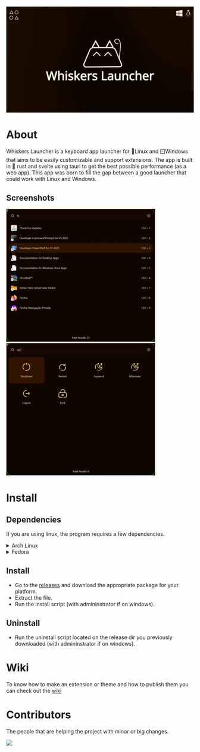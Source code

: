 
![Banner](banner.webp)

# About
Whiskers Launcher is a keyboard app launcher for 🐧Linux and 🪟Windows that aims to be easily customizable and support extensions. 
The app is built in 🦀 rust and svelte using tauri to get the best possible performance (as a web app). 
This app was born to fill the gap between a good launcher that could work with Linux and Windows.

## Screenshots
<img src="./previews/1.webp" width="400">
<img src="./previews/2.webp" width="400">

# Install
## Dependencies
If you are using linux, the program requires a few dependencies.
<details>
  <summary>Arch Linux</summary>
  
```
sudo pacman -S --needed webkit2gtk base-devel curl wget file openssl appmenu-gtk-module gtk3 libappindicator-gtk3 librsvg libvips xdotool
```
</details>

<details>
  <summary>Fedora</summary>
  
```
sudo dnf install webkit2gtk4.0-devel openssl-devel curl wget file libappindicator-gtk3-devel librsvg2-devel libxdo
sudo dnf group install "C Development Tools and Libraries"
```
</details>

## Install
- Go to the [releases](https://github.com/Whiskers-Apps/whiskers-launcher/releases) and download the appropriate package for your platform.
- Extract the file.
- Run the install script (with admininstrator if on windows).

## Uninstall
- Run the uninstall script located on the release dir you previously downloaded (with admininstrator if on windows).

# Wiki
To know how to make an extension or theme and how to publish them you can check out the [wiki](https://github.com/Whiskers-Apps/whiskers-launcher/wiki)

# Contributors
The people that are helping the project with minor or big changes.

<a href="https://github.com/whiskers-apps/whiskers-launcher/graphs/contributors">
  <img src="https://contrib.rocks/image?repo=whiskers-apps/whiskers-launcher" />
</a>
